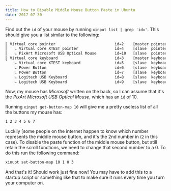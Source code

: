 ```yaml
---
title: How to Disable Middle Mouse Button Paste in Ubuntu
date: 2017-07-30
---
```


Find out the `id` of your mouse by running `xinput list | grep 'id='`. This should give you a list similar to the following:

```bash
⎡ Virtual core pointer                          id=2    [master pointer  (3)]
⎜   ↳ Virtual core XTEST pointer                id=4    [slave  pointer  (2)]
⎜   ↳ PixArt Microsoft USB Optical Mouse        id=10   [slave  pointer  (2)]
⎣ Virtual core keyboard                         id=3    [master keyboard (2)]
    ↳ Virtual core XTEST keyboard               id=5    [slave  keyboard (3)]
    ↳ Power Button                              id=6    [slave  keyboard (3)]
    ↳ Power Button                              id=7    [slave  keyboard (3)]
    ↳ Logitech USB Keyboard                     id=8    [slave  keyboard (3)]
    ↳ Logitech USB Keyboard                     id=9    [slave  keyboard (3)]
```

Now, my mouse has *Microsoft* written on the back, so I can assume that it's the *PixArt Microsoft USB Optical Mouse*, which has an `id` of 10.

Running `xinput get-button-map 10` will give me a pretty useless list of all the buttons my mouse has:

```bash
1 2 3 4 5 6 7
```

Luckily [some people on the internet happen to know which number represents the middle mouse button, and it's the 2nd number in (`2` in this case). To disable the paste function of the middle mouse button, but still retain the scroll functions, we need to change that second number to a 0. To do this run the following command:

```bash
xinupt set-button-map 10 1 0 3
```

And that's it! Should work just fine now! You may have to add this to a startup script or something like that to make sure it runs every time you turn your computer on.
